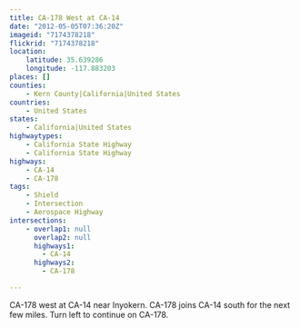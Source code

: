 ```yaml
---
title: CA-178 West at CA-14
date: "2012-05-05T07:36:20Z"
imageid: "7174378218"
flickrid: "7174378218"
location:
    latitude: 35.639286
    longitude: -117.883203
places: []
counties:
    - Kern County|California|United States
countries:
    - United States
states:
    - California|United States
highwaytypes:
    - California State Highway
    - California State Highway
highways:
    - CA-14
    - CA-178
tags:
    - Shield
    - Intersection
    - Aerospace Highway
intersections:
    - overlap1: null
      overlap2: null
      highways1:
        - CA-14
      highways2:
        - CA-178

---
```

CA-178 west at CA-14 near Inyokern.  CA-178 joins CA-14 south for the next few miles.  Turn left to continue on CA-178.